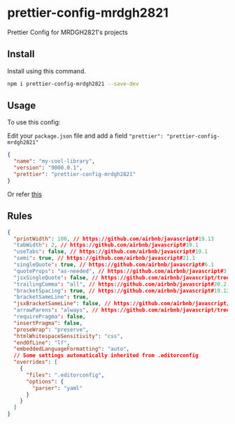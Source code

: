 # prettier-config-mrdgh2821

Prettier Config for MRDGH2821's projects

## Install

Install using this command.

```bash
npm i prettier-config-mrdgh2821 --save-dev
```

## Usage

To use this config:

Edit your `package.json` file and add a field `"prettier": "prettier-config-mrdgh2821"`

```json
{
  "name": "my-cool-library",
  "version": "9000.0.1",
  "prettier": "prettier-config-mrdgh2821"
}
```

Or refer [this](https://prettier.io/docs/en/configuration.html#sharing-configurations)

## Rules

```json
{
  "printWidth": 100, // https://github.com/airbnb/javascript#19.13
  "tabWidth": 2, // https://github.com/airbnb/javascript#19.1
  "useTabs": false, // https://github.com/airbnb/javascript#19.1
  "semi": true, // https://github.com/airbnb/javascript#21.1
  "singleQuote": true, // https://github.com/airbnb/javascript#6.1
  "quoteProps": "as-needed", // https://github.com/airbnb/javascript#3.6
  "jsxSingleQuote": false, // https://github.com/airbnb/javascript/tree/master/react#quotes
  "trailingComma": "all", // https://github.com/airbnb/javascript#20.2
  "bracketSpacing": true, // https://github.com/airbnb/javascript#19.12
  "bracketSameLine": true,
  "jsxBracketSameLine": false, // https://github.com/airbnb/javascript/tree/master/react#alignment
  "arrowParens": "always", // https://github.com/airbnb/javascript/tree/master/react#alignment
  "requirePragma": false,
  "insertPragma": false,
  "proseWrap": "preserve",
  "htmlWhitespaceSensitivity": "css",
  "endOfLine": "lf",
  "embeddedLanguageFormatting": "auto",
  // Some settings automatically inherited from .editorconfig
  "overrides": [
    {
      "files": ".editorconfig",
      "options": {
        "parser": "yaml"
      }
    }
  ]
}
```
